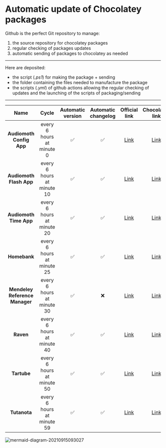 # Automatic update of Chocolatey packages

Github is the perfect Git repository to manage:

1. the source repository for chocolatey packages
2. regular checking of packages updates
3. automatic sending of packages to chocolatey as needed

---

Here are deposited:

* the script (*.ps1*) for making the package + sending
* the folder containing the files needed to manufacture the package
* the scripts (*.yml*) of github actions allowing the regular checking of updates and the launching of the scripts of packaging/sending

---
| Name | Cycle | Automatic version | Automatic changelog | Official link | Chocolatey link |
|:---:|:---:|:---:|:---:|:---:|:---:|
|**Audiomoth Config App**|every 6 hours at minute 0|✅|✅|[Link](https://www.openacousticdevices.info/applications)|[Link](https://community.chocolatey.org/packages/audiomoth-config)|
|**Audiomoth Flash App**|every 6 hours at minute 10|✅|✅|[Link](https://www.openacousticdevices.info/applications)|[Link](https://community.chocolatey.org/packages/audiomoth-flash)|
|**Audiomoth Time App**|every 6 hours at minute 20|✅|✅|[Link](https://www.openacousticdevices.info/applications)|[Link](https://community.chocolatey.org/packages/audiomoth-time)|
|**Homebank**|every 6 hours at minute 25|✅|✅|[Link](homebank.free.fr)|[Link](https://community.chocolatey.org/packages/homebank)|
|**Mendeley Reference Manager**|every 6 hours at minute 30|✅|❌|[Link](https://www.mendeley.com/reference-management/reference-manager)|[Link](https://community.chocolatey.org/packages/mendeley-reference-manager)|
|**Raven**|every 6 hours at minute 40|✅|✅|[Link](https://ravenreader.app/)|[Link](https://community.chocolatey.org/packages/raven)|
|**Tartube**|every 6 hours at minute 50|✅|✅|[Link](https://tartube.sourceforge.io/)|[Link](https://community.chocolatey.org/packages/tartube)|
|**Tutanota**|every 6 hours at minute 59|✅|✅|[Link](https://tutanota.com/)|[Link](https://community.chocolatey.org/packages/tutanota)|

![mermaid-diagram-20210915093027](https://user-images.githubusercontent.com/27277698/133391187-4cbc5c76-dc69-448a-b6b9-679015dab417.png)
